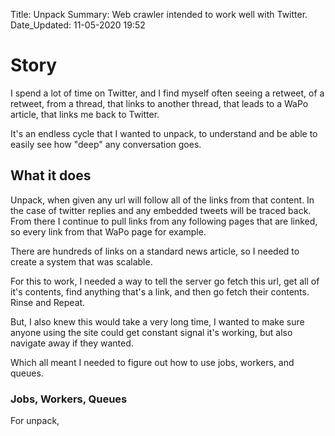 Title: Unpack
Summary: Web crawler intended to work well with Twitter.
Date_Updated: 11-05-2020 19:52

# Story

I spend a lot of time on Twitter, and I find myself often seeing a retweet, of a
retweet, from a thread, that links to another thread, that leads to a WaPo article,
that links me back to Twitter.

It's an endless cycle that I wanted to unpack, to understand and be able to easily
see how "deep" any conversation goes.

## What it does

Unpack, when given any url will follow all of the links from that content. In the
case of twitter replies and any embedded tweets will be traced back. From there I
continue to pull links from any following pages that are linked, so every link
from that WaPo page for example.

There are hundreds of links on a standard news article, so I needed to create a
system that was scalable.

For this to work, I needed a way to tell the server go fetch this url, get all
of it's contents, find anything that's a link, and then go fetch their contents. Rinse and Repeat.

But, I also knew this would take a very long time, I wanted to make sure anyone using
the site could get constant signal it's working, but also navigate away if they wanted.

Which all meant I needed to figure out how to use jobs, workers, and queues.

### Jobs, Workers, Queues

For unpack,
